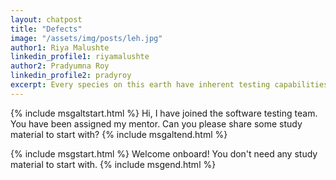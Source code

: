 ```yaml
---
layout: chatpost
title: "Defects"
image: "/assets/img/posts/leh.jpg"
author1: Riya Malushte
linkedin_profile1: riyamalushte
author2: Pradyumna Roy
linkedin_profile2: pradyroy
excerpt: Every species on this earth have inherent testing capabilities by virtue of different senses imparted to them by mother nature.
---
```


{% include msgaltstart.html %} 
Hi, I have joined the software testing team. You have been assigned my mentor. Can you please share some study material to start with?
{% include msgaltend.html %} 

{% include msgstart.html %} 
Welcome onboard! You don't need any study material to start with.
{% include msgend.html %} 
